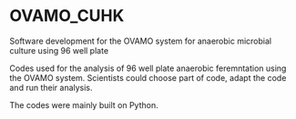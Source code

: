 # OVAMO_CUHK
Software development for the OVAMO system for anaerobic microbial culture using 96 well plate

Codes used for the analysis of 96 well plate anaerobic feremntation using the OVAMO system.
Scientists could choose part of code, adapt the code and run their analysis.

The codes were mainly built on Python.
